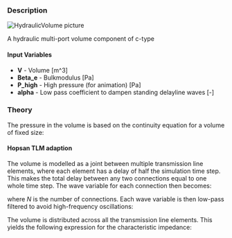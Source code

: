 ### Description
![HydraulicVolume picture](volume_user.svg)

A hydraulic multi-port volume component of c-type

#### Input Variables
* **V** - Volume [m^3]
* **Beta_e** - Bulkmodulus [Pa]
* **P_high** - High pressure (for animation) [Pa]
* **alpha** - Low pass coefficient to dampen standing delayline waves [-]

### Theory
The pressure in the volume is based on the continuity equation for a volume of fixed size:
<!---EQUATION \sum{q_{in}} = \dfrac{V}{\beta_e}\dfrac{dp}{dt} --->

#### Hopsan TLM adaption
The volume is modelled as a joint between multiple transmission line elements, where each element has a delay of half the simulation time step. This makes the total delay between any two connections equal to one whole time step. The wave variable for each connection then becomes:
<!---EQUATION c'_i(t) = \dfrac{2}{N}\displaystyle\sum_{j=1}^N\left(c_j(t-\Delta t)+2 Z_c q_j(t-\Delta t)\right) - c_i(t-\Delta t) - 2Z_c q_i(t-\Delta t),\quad i=1,...,N --->
where <i>N</i> is the number of connections.
Each wave variable is then low-pass filtered to avoid high-frequency oscillations:
<!---EQUATION c_i(t) = \alpha c_i(t-\Delta t) + (1-\alpha)c'_i(t) --->
The volume is distributed across all the transmission line elements. This yields the following expression for the characteristic impedance:
<!---EQUATION Z_c = \dfrac{N \beta_e}{2V}\dfrac{\Delta t}{1-\alpha} --->

